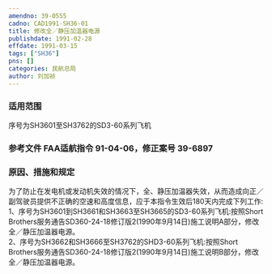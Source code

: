 ```yaml
---
amendno: 39-0555  
cadno: CAD1991-SH36-01  
title: 修改全／静压加温器电源  
publishdate: 1991-02-28  
effdate: 1991-03-15  
tags: ["SH36"]  
pns: []  
categories: 民航总局  
author: 刘加祯  
---
```

  
### 适用范围  
序号为SH3601至SH3762的SD3-60系列飞机  
  
<!--more-->  
### 参考文件    FAA适航指令 91-04-06，修正案号 39-6897  
  
### 原因、措施和规定  
为了防止在发电机或发动机失效的情况下，全、静压加温器失效，从而造成向正／副驾驶员提供不正确的空速和高度信息，应于本指令生效后180天内完成下列工作:  
    1、序号为SH3601到SH3661和SH3663至SH3665的SD3-60系列飞机:按照Short Brothers服务通告SD360-24-18修订版2(1990年9月14日)施工说明A部分，修改全／静压加温器电源。  
    2、序号为SH3662和SH3666至SH3762的SHD3-60系列飞机:按照Short Brothers服务通告SD360-24-18修订版2(1990年9月14日)施工说明B部分，修改全／静压加温器电源。  
